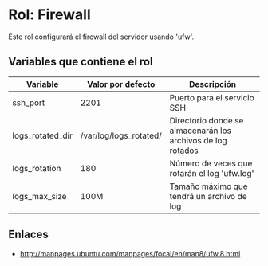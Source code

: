 # Rol: Firewall

Este rol configurará el firewall del servidor usando 'ufw'.


## Variables que contiene el rol

| Variable | Valor por defecto | Descripción |
|----------|-------------------|-------------|
| ssh_port | 2201 | Puerto para el servicio SSH |
| logs_rotated_dir | /var/log/logs_rotated/ | Directorio donde se almacenarán los archivos de log rotados |
| logs_rotation | 180 | Número de veces que rotarán el log 'ufw.log' |
| logs_max_size | 100M | Tamaño máximo que tendrá un archivo de log |


## Enlaces

* http://manpages.ubuntu.com/manpages/focal/en/man8/ufw.8.html
